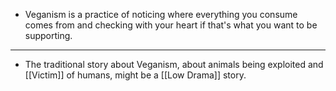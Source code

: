 - Veganism is a practice of noticing where everything you consume comes from and checking with your heart if that's what you want to be supporting.
- ---
- The traditional story about Veganism, about animals being exploited and [[Victim]] of humans, might be a [[Low Drama]] story.